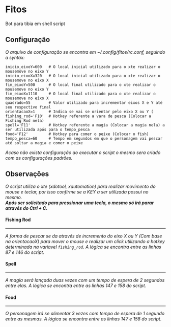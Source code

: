 # Fitos
Bot para tibia em shell script

## Configuração
_O arquivo de configuração se encontra em ~/.config/fitos/rc.conf, seguindo a syntax:_
```shell
inicio_eixoY=600   # O local inicial utilizado para o xte realizar o mousemove no eixo Y
inicio_eixoX=320   # O local inicial utilizado para o xte realizar o mousemove no eixo X
fim_eixoY=500      # O local final utilizado para o xte realizar o mousemove no eixo Y
fim_eixoX=1110     # O local final utilizado para o xte realizar o mousemove no eixo X
quadrado=55        # Valor utilizado para incrementar eixos X e Y até seu respectivo final
orientacaoX=1      # Indica se vai se orientar pelo eixo X ou Y (
fishing_rod='F10'  # Hotkey referente a vara de pesca (Colocar a Fishing Rod nela)
spell='F11'        # Hotkey referente a magia (Colocar a magia nela) a ser utilizada após para o tempo_pesca
food='F12'         # Hotkey para comer o peixe (Colocar o fish)
tempo_pesca=60     # Tempo em segundos em que o personagem vai pescar até soltar a magia e comer o peixe
```
_Acaso não exista configuração ao executar o script o mesmo sera criado com as configurações padrões._

## Observações
_O script utiliza o xte (xdotool, xautomation) para realizar movimento do mouse e teclar, por isso confirme se a KEY a ser utilizada possui no mesmo._  
_**Após ser solicitado para pressionar uma tecla, o mesmo só irá parar através do Ctrl + C.**_

#### Fishing Rod
---
_A forma de pescar se da através de incremento do eixo X ou Y (Com base na orientacaoX) para mover o mouse e realizar um click utilizando a hotkey determinada na variavel `fishing_rod`. A lógica se encontra entre as linhas 87 e 146 do script._ 

#### Spell
---
_A magia será lançada duas vezes com um tempo de espera de 2 segundos entre elas. A lógica se encontra entre as linhas 147 e 158 do script._

#### Food
---
_O personagem irá se alimentar 3 vezes com tempo de espera de 1 segundo entre as mesmas. A lógica se encontra entre as linhas 147 e 158 do script._
